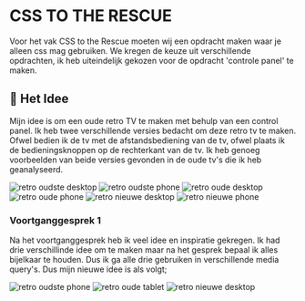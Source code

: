 # CSS TO THE RESCUE 

Voor het vak CSS to the Rescue moeten wij een opdracht maken waar je alleen css mag gebruiken. We kregen de keuze uit verschillende opdrachten, ik heb uiteindelijk gekozen voor de opdracht 'controle panel' te maken.

## 🎨 Het Idee

Mijn idee is om een oude retro TV te maken met behulp van een control panel. Ik heb twee verschillende versies bedacht om deze retro tv te maken. Ofwel bedien ik de tv met de afstandsbediening van de tv, ofwel plaats ik de bedieningsknoppen op de rechterkant van de tv. Ik heb genoeg voorbeelden van beide versies gevonden in de oude tv's die ik heb geanalyseerd.

<img src="/assets/images/wiki/idee1-d.png" alt="retro oudste desktop">
<img src="/assets/images/wiki/idee1-m.png" alt="retro oudste phone">

<img src="/assets/images/wiki/idee2-d.png" alt="retro oude desktop">
<img src="/assets/images/wiki/idee2-m.png" alt="retro oude phone">

<img src="/assets/images/wiki/idee3-d.png" alt="retro nieuwe desktop">
<img src="/assets/images/wiki/idee3-m.png" alt="retro nieuwe phone">

### Voortganggesprek 1

Na het voortganggesprek heb ik veel idee en inspiratie gekregen. Ik had drie verschillinde idee om te maken maar na het gesprek bepaal ik alles bijelkaar te houden. Dus ik ga alle drie gebruiken in verschillende media query's. Dus mijn nieuwe idee is als volgt;

<img src="/assets/images/wiki/n-mobile.png" alt="retro oudste phone">
<img src="/assets/images/wiki/n-tablet.png" alt="retro oude tablet">
<img src="/assets/images/wiki/n-desktop.png" alt="retro nieuwe desktop">
